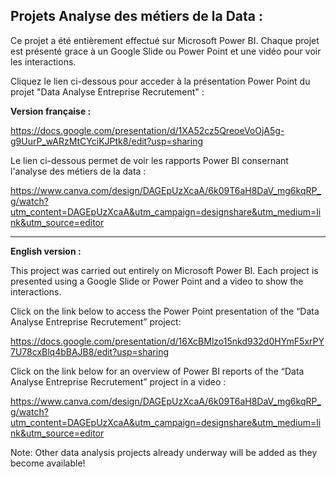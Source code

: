 ## Projets Analyse des métiers de la Data :

Ce projet a été entièrement effectué sur Microsoft Power BI. Chaque projet est présenté grace à un Google Slide ou Power Point et une vidéo pour voir les interactions. 

Cliquez le lien ci-dessous pour acceder à la présentation Power Point du projet "Data Analyse Entreprise Recrutement" :

**Version française :** 

https://docs.google.com/presentation/d/1XA52cz5QreoeVoOjA5g-g9UurP_wARzMtCYciKJPtk8/edit?usp=sharing

Le lien ci-dessous permet de voir les rapports Power BI consernant l'analyse des métiers de la data :

https://www.canva.com/design/DAGEpUzXcaA/6k09T6aH8DaV_mg6kqRP_g/watch?utm_content=DAGEpUzXcaA&utm_campaign=designshare&utm_medium=link&utm_source=editor

--------------------------------------------------------------------------------------------------------
**English version :**

This project was carried out entirely on Microsoft Power BI. Each project is presented using a Google Slide or Power Point and a video to show the interactions. 

Click on the link below to access the Power Point presentation of the “Data Analyse Entreprise Recrutement” project:

https://docs.google.com/presentation/d/16XcBMlzo15nkd932d0HYmF5xrPY7U78cxBlq4bBAJB8/edit?usp=sharing

Click on the link below for an overview of Power BI reports of the “Data Analyse Entreprise Recrutement” project in a video :


https://www.canva.com/design/DAGEpUzXcaA/6k09T6aH8DaV_mg6kqRP_g/watch?utm_content=DAGEpUzXcaA&utm_campaign=designshare&utm_medium=link&utm_source=editor

Note: Other data analysis projects already underway will be added as they become available!
